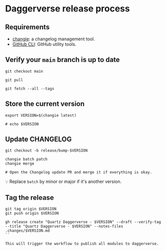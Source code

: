 # Daggerverse release process

## Requirements

- [changie](https://changie.dev): a changelog management tool.
- [GitHub CLI](https://cli.github.com/): GitHub utility tools.

## Verify your `main` branch is up to date

```shell
git checkout main

git pull

git fetch --all --tags
```

## Store the current version

```shell
export VERSION=$(changie latest)

# echo $VERSION
```

## Update CHANGELOG

```shell
git checkout -b release/bump-$VERSION

changie batch patch
changie merge

# Open the Changelog update PR and merge it if everything is okay.
```

💡 Replace `batch` by minor or major if it's another version.

## Tag the release

```shell
git tag origin $VERSION
git push origin $VERSION

gh release create "Quartz Daggerverse - $VERSION" --draft --verify-tag --title "Quartz Daggerverse - $VERSION" --notes-files .changes/$VERSION.md
``

This will trigger the workflow to publish all modules to daggerverse.

